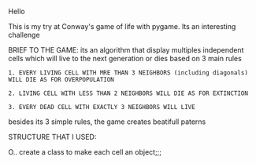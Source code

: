 Hello

This is my try at Conway's game of life with pygame.
Its an interesting challenge

BRIEF TO THE GAME:
    its an algorithm that display multiples independent cells 
    which will live to the next generation or dies based on 3 main rules
    
    1. EVERY LIVING CELL WITH MRE THAN 3 NEIGHBORS (including diagonals) WILL DIE AS FOR OVERPOPULATION

    2. LIVING CELL WITH LESS THAN 2 NEIGHBORS WILL DIE AS FOR EXTINCTION

    3. EVERY DEAD CELL WITH EXACTLY 3 NEIGHBORS WILL LIVE


besides its 3 simple rules, the game creates beatifull paterns  


STRUCTURE THAT I USED:

O.. create a class to make each cell an object;;;